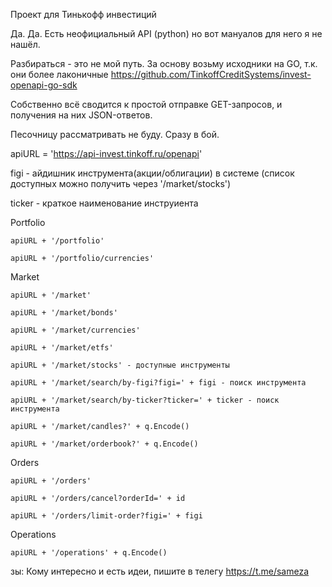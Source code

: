 Проект для Тинькофф инвестиций

Да. Да. Есть неофициальный API (python) но вот мануалов для него я не нашёл. 

Разбираться - это не мой путь. За основу возьму исходники на GO, т.к. они более лаконичные https://github.com/TinkoffCreditSystems/invest-openapi-go-sdk

Собственно всё сводится к простой отправке GET-запросов, и получения на них JSON-ответов.

Песочницу рассматривать не буду. Сразу в бой.

apiURL = 'https://api-invest.tinkoff.ru/openapi'

figi - айдишник инструмента(акции/облигации) в системе (список доступных можно получить через '/market/stocks')

ticker - краткое наименование инструиента

Portfolio

	apiURL + '/portfolio'
	
	apiURL + '/portfolio/currencies'

Market

	apiURL + '/market'
	
	apiURL + '/market/bonds'
	
	apiURL + '/market/currencies'
	
	apiURL + '/market/etfs'
	
	apiURL + '/market/stocks' - доступные инструменты
	
	apiURL + '/market/search/by-figi?figi=' + figi - поиск инструмента
	
	apiURL + '/market/search/by-ticker?ticker=' + ticker - поиск инструмента
	
	apiURL + '/market/candles?' + q.Encode()
	
	apiURL + '/market/orderbook?' + q.Encode()
	
Orders

	apiURL + '/orders'
	
	apiURL + '/orders/cancel?orderId=' + id
	
	apiURL + '/orders/limit-order?figi=' + figi
	
	
Operations

	apiURL + '/operations' + q.Encode()


зы: Кому интересно и есть идеи, пишите в телегу https://t.me/sameza

